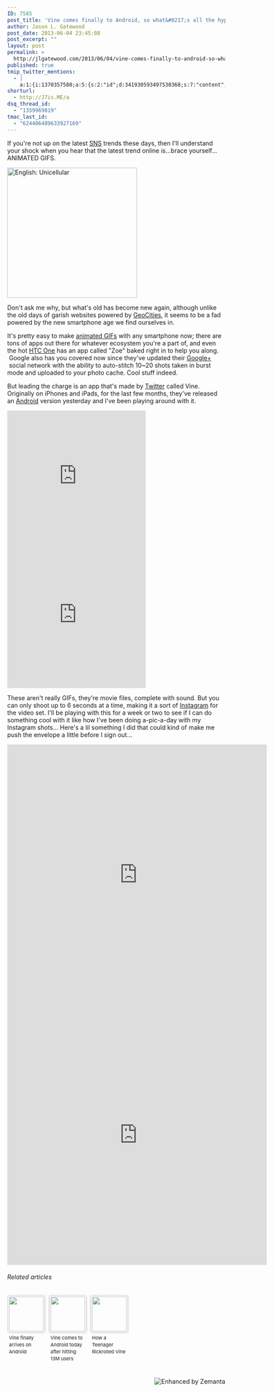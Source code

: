 ```yaml
---
ID: 7585
post_title: 'Vine comes finally to Android, so what&#8217;s all the hype about?'
author: Jason L. Gatewood
post_date: 2013-06-04 23:45:08
post_excerpt: ""
layout: post
permalink: >
  http://jlgatewood.com/2013/06/04/vine-comes-finally-to-android-so-whats-all-the-hype-about/
published: true
tmip_twitter_mentions:
  - |
    a:1:{i:1370357580;a:5:{s:2:"id";d:341930593497530368;s:7:"content";s:151:""Vine, animated GIFs, and the art of 6 second storytelling" — J.L. "J7" Gatewood StarrWulfe <a href='http://disq.us/8dd6wx'>http://disq.us/8dd6wx</a>";s:4:"user";s:10:"StarrWulfe";s:9:"user_name";s:12:"J L Gatewood";s:3:"img";s:90:"http://a0.twimg.com/profile_images/3733221333/e924132dcca4cf441efe578946b6c9bb_normal.jpeg";}}
shorturl:
  - http://J7is.ME/a
dsq_thread_id:
  - "1359969819"
tmac_last_id:
  - "624406489633927169"
---
```

If you're not up on the latest <a class="zem_slink" title="Social networking service" href="http://en.wikipedia.org/wiki/Social_networking_service" rel="wikipedia" target="_blank">SNS</a> trends these days, then I'll understand your shock when you hear that the latest trend online is...brace yourself... ANIMATED GIFS.

<a href="http://commons.wikipedia.org/wiki/File:Animated-GIFs-davidope-11.gif" target="_blank"><img class="zemanta-img-inserted zemanta-img-configured" title="English: Unicellular" src="http://jlgatewood.com/wp-content/uploads/2013/06/300px-Animated-GIFs-davidope-114.gif" alt="English: Unicellular" width="300" height="300" /></a>

Don't ask me why, but what's old has become new again, although unlike the old days of garish websites powered by <a class="zem_slink" title="GeoCities" href="http://en.wikipedia.org/wiki/GeoCities" rel="wikipedia" target="_blank">GeoCities</a>, it seems to be a fad powered by the new smartphone age we find ourselves in.

It's pretty easy to make <a class="zem_slink" title="Graphics Interchange Format" href="http://en.wikipedia.org/wiki/Graphics_Interchange_Format" rel="wikipedia" target="_blank">animated GIFs</a> with any smartphone now; there are tons of apps out there for whatever ecosystem you're a part of, and even the hot <a class="zem_slink" title="HTC One" href="http://en.wikipedia.org/wiki/HTC_One" rel="wikipedia" target="_blank">HTC One</a> has an app called "Zoe" baked right in to help you along.  Google also has you covered now since they've updated their <a class="zem_slink" title="Google+" href="http://https://plus.google.com/" rel="homepage" target="_blank">Google+</a>  social network with the ability to auto-stitch 10~20 shots taken in burst mode and uploaded to your photo cache. Cool stuff indeed.

But leading the charge is an app that's made by <a class="zem_slink" title="Twitter" href="http://twitter.com/twitter" rel="twitter" target="_blank">Twitter</a> called Vine. Originally on iPhones and iPads, for the last few months, they've released an <a class="zem_slink" title="Android" href="http://code.google.com/android/" rel="homepage" target="_blank">Android</a> version yesterday and I've been playing around with it.

<iframe src="https://vine.co/v/b3pj2MW3mUX/embed/simple" frameborder="0" width="320" height="320"></iframe><script charset="utf-8" type="text/javascript" src="//platform.vine.co/static/scripts/embed.js"></script><iframe src="https://vine.co/v/b3pTXmYlMK6/embed/simple" frameborder="0" width="320" height="320"></iframe><script charset="utf-8" type="text/javascript" src="//platform.vine.co/static/scripts/embed.js"></script>

These aren't really GIFs, they're movie files, complete with sound. But you can only shoot up to 6 seconds at a time, making it a sort of <a class="zem_slink" title="Instagram" href="http://instagram.com" rel="homepage" target="_blank">Instagram</a> for the video set. I'll be playing with this for a week or two to see if I can do something cool with it like how I've been doing a-pic-a-day with my Instagram shots... Here's a lil something I did that could kind of make me push the envelope a little before I sign out...
<iframe src="https://vine.co/v/b3HAYTdWMhp/embed/postcard" frameborder="0" width="600" height="600"></iframe><iframe src="https://vine.co/v/b3HMWwHpY9J/embed/postcard" frameborder="0" width="600" height="600"></iframe><script charset="utf-8" type="text/javascript" src="//platform.vine.co/static/scripts/embed.js"></script>
<h6 class="zemanta-related-title" style="font-size: 1em;">Related articles</h6>
<ul class="zemanta-article-ul zemanta-article-ul-image" style="margin: 0; padding: 0; overflow: hidden;">
	<li class="zemanta-article-ul-li-image zemanta-article-ul-li" style="padding: 0; background: none; list-style: none; display: block; float: left; vertical-align: top; text-align: left; width: 84px; font-size: 11px; margin: 2px 10px 10px 2px;"><a style="box-shadow: 0px 0px 4px #999; padding: 2px; display: block; border-radius: 2px; text-decoration: none;" href="http://www.engadget.com/2013/06/03/vine-finally-arrives-on-android/" target="_blank"><img style="padding: 0; margin: 0; border: 0; display: block; width: 80px; max-width: 100%;" src="http://jlgatewood.com/wp-content/uploads/2013/06/174471623_80_804.jpg" alt="" /></a><a style="display: block; overflow: hidden; text-decoration: none; line-height: 12pt; height: 80px; padding: 5px 2px 0 2px;" href="http://www.engadget.com/2013/06/03/vine-finally-arrives-on-android/" target="_blank">Vine finally arrives on Android</a></li>
	<li class="zemanta-article-ul-li-image zemanta-article-ul-li" style="padding: 0; background: none; list-style: none; display: block; float: left; vertical-align: top; text-align: left; width: 84px; font-size: 11px; margin: 2px 10px 10px 2px;"><a style="box-shadow: 0px 0px 4px #999; padding: 2px; display: block; border-radius: 2px; text-decoration: none;" href="http://www.phonearena.com/news/Vine-comes-to-Android-today-after-hitting-13M-users_id43635" target="_blank"><img style="padding: 0; margin: 0; border: 0; display: block; width: 80px; max-width: 100%;" src="http://jlgatewood.com/wp-content/uploads/2013/06/174484664_80_804.jpg" alt="" /></a><a style="display: block; overflow: hidden; text-decoration: none; line-height: 12pt; height: 80px; padding: 5px 2px 0 2px;" href="http://www.phonearena.com/news/Vine-comes-to-Android-today-after-hitting-13M-users_id43635" target="_blank">Vine comes to Android today after hitting 13M users</a></li>
	<li class="zemanta-article-ul-li-image zemanta-article-ul-li" style="padding: 0; background: none; list-style: none; display: block; float: left; vertical-align: top; text-align: left; width: 84px; font-size: 11px; margin: 2px 10px 10px 2px;"><a style="box-shadow: 0px 0px 4px #999; padding: 2px; display: block; border-radius: 2px; text-decoration: none;" href="http://gizmodo.com/how-a-teenager-rickrolled-vine-511174957" target="_blank"><img style="padding: 0; margin: 0; border: 0; display: block; width: 80px; max-width: 100%;" src="http://jlgatewood.com/wp-content/uploads/2013/06/174704491_80_804.jpg" alt="" /></a><a style="display: block; overflow: hidden; text-decoration: none; line-height: 12pt; height: 80px; padding: 5px 2px 0 2px;" href="http://gizmodo.com/how-a-teenager-rickrolled-vine-511174957" target="_blank">How a Teenager Rickrolled Vine</a></li>
</ul>
<div class="zemanta-pixie" style="margin-top: 10px; height: 15px;"><a class="zemanta-pixie-a" title="Enhanced by Zemanta" href="http://www.zemanta.com/?px"><img class="zemanta-pixie-img" style="border: none; float: right;" src="http://img.zemanta.com/zemified_h.png?x-id=00c240b7-b7d7-4b72-a375-4c0a89787a6c" alt="Enhanced by Zemanta" /></a></div>